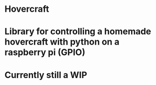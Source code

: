# Hovercraft
# Library for controlling a homemade hovercraft with python on a raspberry pi (GPIO)
# Currently still a WIP
